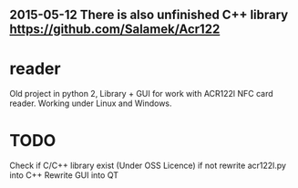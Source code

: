 ## 2015-05-12 There is also unfinished C++ library https://github.com/Salamek/Acr122


reader
======

Old project in python 2, Library + GUI for work with ACR122l NFC card reader. Working under Linux and Windows.

TODO
====

Check if C/C++ library exist (Under OSS Licence) if not rewrite acr122l.py into C++
Rewrite GUI into QT
